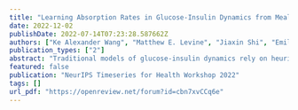 ```yaml
---
title: "Learning Absorption Rates in Glucose-Insulin Dynamics from Meal Covariates"
date: 2022-12-02
publishDate: 2022-07-14T07:23:28.587662Z
authors: ["Ke Alexander Wang", "Matthew E. Levine", "Jiaxin Shi", "Emily Fox"]
publication_types: ["2"]
abstract: "Traditional models of glucose-insulin dynamics rely on heuristic parameterizations chosen to fit observations within a laboratory setting. However, these models cannot describe glucose dynamics in daily life. One source of failure is in their descriptions of glucose absorption rates after meal events. A meal's macronutritional content has nuanced effects on the absorption profile, which is difficult to model mechanistically. In this paper, we propose to learn the effects of macronutrition content from glucose-insulin data and meal covariates.  Given macronutrition information and meal times, we use a neural network to predict an individual's glucose absorption rate. We use this neural rate function as the control function in a differential equation of glucose dynamics, enabling end-to-end training. On simulated data, our approach is able to closely approximate true absorption rates, resulting in better forecast than heuristic parameterizations, despite only observing glucose, insulin, and macronutritional information.  Our work readily generalizes to meal events with higher-dimensional covariates, such as images, setting the stage for glucose dynamics models that are personalized to each individual's daily life."
featured: false
publication: "NeurIPS Timeseries for Health Workshop 2022"
tags: []
url_pdf: "https://openreview.net/forum?id=cbn7xvCCq6e"
---
```

